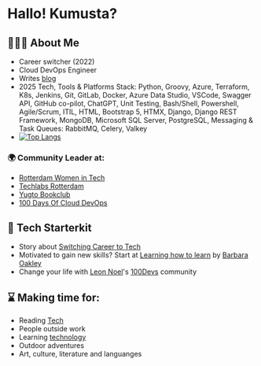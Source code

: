 # Hallo! Kumusta?

## 👩🏻‍💻 About Me
- Career switcher (2022)
- Cloud DevOps Engineer
- Writes [blog](https://anj.hashnode.dev/)
- 2025 Tech, Tools & Platforms Stack: Python, Groovy, Azure, Terraform, K8s, Jenkins, Git, GitLab, Docker, Azure Data Studio, VSCode, Swagger API, GitHub co-pilot, ChatGPT, Unit Testing, Bash/Shell, Powershell, Agile/Scrum, ITIL, HTML, Bootstrap 5, HTMX, Django, Django REST Framework, MongoDB, Microsoft SQL Server, PostgreSQL, Messaging & Task Queues: RabbitMQ, Celery, Valkey
- [![Top Langs](https://github-readme-stats.vercel.app/api/top-langs/?username=agcdtmr&layout=compact&theme=vision-friendly-dark)](https://github.com/anuraghazra/github-readme-stats)


### 🌍 Community Leader at:

- [Rotterdam Women in Tech](https://www.meetup.com/nl-NL/rotterdam-women-in-tech/)
- [Techlabs Rotterdam](https://www.linkedin.com/company/techlabs-rotterdam/)
- [Yugto Bookclub](https://yugtobookclub.substack.com/)
- [100 Days Of Cloud DevOps](https://github.com/agcdtmr/100DaysOfCloudDevOps)
  
## 🚀 Tech Starterkit
- Story about [Switching Career to Tech](https://anj.hashnode.dev/diy-hacks-switching-career-to-tech)
- Motivated to gain new skills? Start at [Learning how to learn](https://www.coursera.org/learn/learning-how-to-learn) by [Barbara Oakley](https://barbaraoakley.com/)
- Change your life with [Leon Noel](https://leonnoel.com/)'s [100Devs](https://leonnoel.com/100devs/) community


## ⌛ Making time for:

- Reading [Tech](https://github.com/agcdtmr/women-in-tech-books/blob/main/README.md)
- People outside work
- Learning [technology](https://github.com/agcdtmr/learning-publicly/blob/main/README.md)
- Outdoor adventures
- Art, culture, literature and languanges


<!-- 



## 🚧 Projects
A mix of personal and freelance projects, so far
- Mini [coding challenges](https://github.com/agcdtmr/curly-octo-broccoli)
- [Cloud Engineering Project](https://github.com/agcdtmr/techgrounds-anj-dtmr) at Techgrounds
- Finished with Merit award for an intensive [Software Engineering](https://github.com/agcdtmr/cfg_group_project/blob/main/Certificate%2012.04.23.pdf) and [React Native Mobile Development](https://github.com/agcdtmr/christmas-travel/blob/main/Certificate.pdf) course at [CFG](https://codefirstgirls.com/)
- [100-hour project](https://github.com/agcdtmr/100hr-project-others) of [100Devs Agency](https://leonnoel.com/100devs/) (community-taught) Full-Stack Software Engineers
- Exploring [Data](https://github.com/agcdtmr/data)
- Learning [C](https://github.com/agcdtmr/exploring-c) to fulfill my curiosity
- [SQL](https://github.com/agcdtmr/sql-projects) Trials
- A piece of [Python](https://github.com/agcdtmr/learning-python-again)




## ❤️‍🔥 I’m passionate about (in no particular order):
- Diversity, Equity, and Inclusion
- Learning
- Psychology 
- Management: Planning, Organizing, Leading
- Community Building
- Reading
- Mental Health
- Data (especially about how datas of women are currently used, not at all used and ‘biasedly’ used)
- Tech development affecting societal evolution


>> Goede beheersing van de Nederlandse taal (B2/C1 niveau)
>> Writing documentation and technical blogs
>> Role and growth of technology in societal growth
>> Development of local businesses
>> Community involvement and outreach
>> Learning foreign languages

-->
